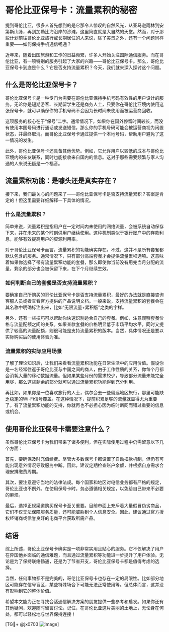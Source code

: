 # 哥伦比亚保号卡：流量累积的秘密

提到哥伦比亚，很多人首先想到的是它那令人惊叹的自然风光，从亚马逊雨林到安第斯山脉，再到加勒比海沿岸的沙滩，这里简直就是大自然的天堂。然而，对于那些计划前往哥伦比亚旅行或长期居住的人来说，除了美景之外，还有一个问题同样重要——如何保持手机通信畅通？

近年来，随着出国旅游和工作的日益频繁，许多人开始关注国际通信服务。而在哥伦比亚，有一项特别的服务引起了大家的兴趣——哥伦比亚保号卡。那么，哥伦比亚保号卡到底是什么？它是否支持流量累积？今天，我们就来深入探讨这个问题。

## 什么是哥伦比亚保号卡？

哥伦比亚保号卡是一种专门为需要在哥伦比亚保持手机号码有效性的用户设计的服务。无论你是短期游客、长期留学生还是商务人士，只要你在哥伦比亚境内使用这张保号卡，就可以确保你的手机号码不会因为长时间未使用而被运营商回收。

这项服务的核心在于“保号”二字。通常情况下，如果你在国外停留时间较长，而没有使用本国号码进行通话或发送短信，那么你的手机号码可能会被运营商视为闲置状态，并最终取消。而哥伦比亚保号卡通过提供一个本地号码，帮助用户避免了这一情况的发生。

此外，哥伦比亚保号卡还具备其他优势。例如，它允许用户以较低的成本与哥伦比亚境内的亲友联系，同时也能接收来自国内的信息。这对于那些需要频繁与家人沟通的人来说无疑是一个福音。

## 流量累积功能：是噱头还是真实存在？

接下来，我们最关心的问题来了——哥伦比亚保号卡是否支持流量累积？答案是肯定的！但这里需要详细解释一下具体的情况。

### 什么是流量累积？

简单来说，流量累积是指用户在一定时间内未使用的网络流量，会被系统自动保存下来，并在未来的某个时刻供用户继续使用。这种机制类似于银行账户中的存款利息，能够有效提高用户的资源利用率。

对于哥伦比亚保号卡而言，流量累积的功能确实存在。不过，这并不是所有套餐都默认包含的服务。通常情况下，只有部分高端套餐才会提供流量累积选项。这意味着如果你选择了带有流量累积功能的套餐，那么即使你当前没有用完当月分配的流量，剩余的部分也会被保留下来，在下个月继续生效。

### 如何判断自己的套餐是否支持流量累积？

要确定自己所购买的哥伦比亚保号卡是否支持流量累积，最好的办法就是直接咨询客服人员或者查看官方提供的产品说明文档。一般来说，支持流量累积的套餐会在其名称中明确标注出来，比如“无限流量+累积版”之类的字样。

另外，还有一些技巧可以帮助你快速识别适合自己的套餐。例如，注意观察套餐价格与流量配额之间的关系。如果某款套餐的价格明显低于市场平均水平，同时又提供了较高的流量配额，则很可能是支持流量累积的版本。当然，具体情况还是要以实际购买后的使用体验为准。

### 流量累积的实际应用场景

了解了理论知识后，让我们来看看流量累积功能在日常生活中的应用价值。假设你是一名经常往返于哥伦比亚与中国之间的商人，由于工作性质的关系，你每个月都会消耗大量的移动数据流量。但如果某些月份的需求较少，导致部分流量未能完全用尽，那么这些剩余的部分就可以通过流量累积功能得到充分利用。

再比如，如果你是一位喜欢旅行的人士，偶尔会去一些偏远地区旅行，那里可能缺乏稳定的Wi-Fi信号覆盖。在这种情况下，提前积累足够的流量就显得尤为重要了。有了流量累积功能的支持，你就再也不必担心因为临时断网而错过重要的信息或机会。

## 使用哥伦比亚保号卡需要注意什么？

虽然哥伦比亚保号卡为我们带来了诸多便利，但在实际使用过程中仍需留意以下几个方面：

首先，要确保及时充值续费。尽管大多数保号卡都设置了自动扣款机制，但仍有可能出现意外情况导致服务中断。因此，建议定期检查账户余额，并根据自身需求合理安排缴费周期。

其次，要注意遵守当地的法律法规。每个国家和地区对电信业务都有严格的规定，哥伦比亚也不例外。在使用保号卡时，务必遵循相关规定，以免给自己带来不必要的麻烦。

最后，选择正规渠道购买保号卡至关重要。目前市面上充斥着大量假冒伪劣商品，它们不仅无法保障服务质量，还可能威胁到个人信息安全。因此，建议通过官方授权经销商或信誉良好的电商平台获取所需产品。

## 结语

综上所述，哥伦比亚保号卡确实是一项非常实用且贴心的服务。它不仅解决了用户在异国他乡面临的通信难题，而且通过流量累积等功能进一步提升了用户体验。无论是为了保持联络畅通，还是为了节省开支，哥伦比亚保号卡都是值得考虑的选择。

当然，任何事物都不是完美的，哥伦比亚保号卡也存在一定的局限性。比如部分地区可能存在信号盲区，某些特殊场合下可能无法正常使用等。但总体而言，这并没有影响到它的整体价值。

希望本文能为正在寻找合适通信解决方案的朋友提供一些参考和启发。如果你还有其他疑问，欢迎随时留言讨论。记住，在哥伦比亚这片美丽的土地上，无论身在何处，都可以轻松地与世界保持连接！

[TG💪+ @jx0703 ![Image](https://github.com/user-attachments/assets/dbca1d08-cadb-493c-b0ec-ad6f7a83f270)]